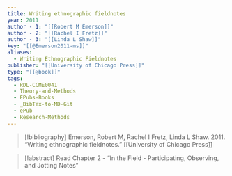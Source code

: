```yaml
---
title: Writing ethnographic fieldnotes
year: 2011
author - 1: "[[Robert M Emerson]]"
author - 2: "[[Rachel I Fretz]]"
author - 3: "[[Linda L Shaw]]"
key: "[[@Emerson2011-ms]]"
aliases:
  - Writing Ethnographic Fieldnotes
publisher: "[[University of Chicago Press]]"
type: "[[@book]]"
tags:
  - RDL-CCME0041
  - Theory-and-Methods
  - EPubs-Books
  - _BibTex-to-MD-Git
  - ePub
  - Research-Methods
---
```


> [!bibliography]
> Emerson, Robert M, Rachel I Fretz, Linda L Shaw. 2011. “Writing ethnographic fieldnotes.” [[University of Chicago Press]]

> [!abstract]
> Read Chapter 2 -  “In the Field -  Participating, Observing, and Jotting Notes”